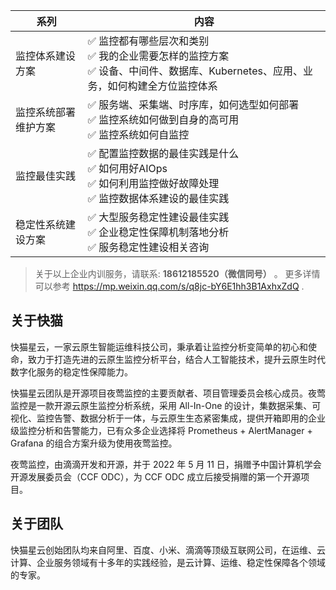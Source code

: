 |  系列   |  内容   |
| --- | --- |
| 监控体系建设方案	| &#x2705; 监控都有哪些层次和类别<br/>&#x2705; 我的企业需要怎样的监控方案<br/>&#x2705; 设备、中间件、数据库、Kubernetes、应用、业务，如何构建全方位监控体系 |
| 监控系统部署维护方案 | &#x2705; 服务端、采集端、时序库，如何选型如何部署<br/>&#x2705; 监控系统如何做到自身的高可用<br/>&#x2705; 监控系统如何自监控|
| 监控最佳实践	| &#x2705; 配置监控数据的最佳实践是什么<br/> &#x2705; 如何用好AIOps<br/>&#x2705; 如何利用监控做好故障处理<br/>&#x2705; 监控数据体系建设的最佳实践|
| 稳定性系统建设方案| &#x2705; 大型服务稳定性建设最佳实践<br/>&#x2705; 企业稳定性保障机制落地分析<br/>&#x2705; 服务稳定性建设相关咨询 |


> 关于以上企业内训服务，请联系: **18612185520（微信同号）** 。 更多详情可以参考 https://mp.weixin.qq.com/s/q8jc-bY6E1hh3B1AxhxZdQ .

## 关于快猫

快猫星云，一家云原生智能运维科技公司，秉承着让监控分析变简单的初心和使命，致力于打造先进的云原生监控分析平台，结合人工智能技术，提升云原生时代数字化服务的稳定性保障能力。

快猫星云团队是开源项目夜莺监控的主要贡献者、项目管理委员会核心成员。夜莺监控是一款开源云原生监控分析系统，采用 All-In-One 的设计，集数据采集、可视化、监控告警、数据分析于一体，与云原生生态紧密集成，提供开箱即用的企业级监控分析和告警能力，已有众多企业选择将 Prometheus + AlertManager + Grafana 的组合方案升级为使用夜莺监控。

夜莺监控，由滴滴开发和开源，并于 2022 年 5 月 11 日，捐赠予中国计算机学会开源发展委员会（CCF ODC），为 CCF ODC 成立后接受捐赠的第一个开源项目。

## 关于团队

快猫星云创始团队均来自阿里、百度、小米、滴滴等顶级互联⽹公司，在运维、云计算、企业服务领域有十多年的实践经验，是云计算、运维、稳定性保障各个领域的专家。